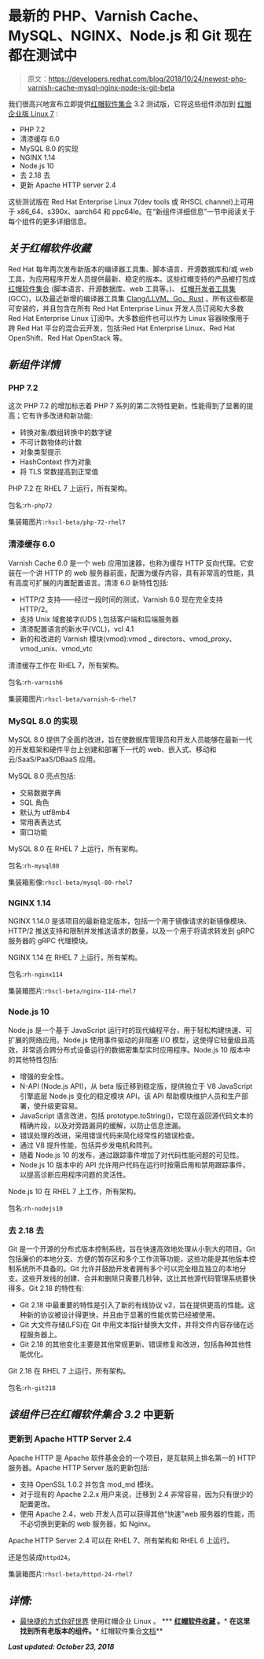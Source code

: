# 最新的 PHP、Varnish Cache、MySQL、NGINX、Node.js 和 Git 现在都在测试中

> 原文：<https://developers.redhat.com/blog/2018/10/24/newest-php-varnish-cache-mysql-nginx-node-js-git-beta>

我们很高兴地宣布立即提供[红帽软件集合](https://developers.redhat.com/products/softwarecollections/overview/) 3.2 测试版，它将这些组件添加到 [红帽企业版 Linux 7](https://developers.redhat.com/products/rhel/overview/) :

*   PHP 7.2
*   清漆缓存 6.0
*   MySQL 8.0 的实现
*   NGINX 1.14
*   Node.js 10
*   去 2.18 去
*   更新 Apache HTTP server 2.4

这些测试版在 Red Hat Enterprise Linux 7(dev tools 或 RHSCL channel)上可用于 x86_64、s390x、aarch64 和 ppc64le。在“新组件详细信息”一节中阅读关于每个组件的更多详细信息。

## ***关于红帽软件收藏***

Red Hat 每年两次发布新版本的编译器工具集、脚本语言、开源数据库和/或 web 工具，为应用程序开发人员提供最新、稳定的版本。这些红帽支持的产品被打包成 [红帽软件集合](https://developers.redhat.com/products/softwarecollections/overview/) (脚本语言、开源数据库、web 工具等。)、 [红帽开发者工具集](https://developers.redhat.com/products/developertoolset/overview/) (GCC)，以及最近新增的编译器工具集 [Clang/LLVM、Go、Rust](https://developers.redhat.com/products/clang-llvm-go-rust/overview/) 。所有这些都是可安装的，并且包含在所有 Red Hat Enterprise Linux 开发人员订阅和大多数 Red Hat Enterprise Linux 订阅中。大多数组件也可以作为 Linux 容器映像用于跨 Red Hat 平台的混合云开发，包括:Red Hat Enterprise Linux、Red Hat OpenShift、Red Hat OpenStack 等。

## ***新组件详情***

### **PHP 7.2**

这次 PHP 7.2 的增加标志着 PHP 7 系列的第二次特性更新，性能得到了显著的提高；它有许多改进和新功能:

*   转换对象/数组转换中的数字键
*   不可计数物体的计数
*   对象类型提示
*   HashContext 作为对象
*   将 TLS 常数提高到正常值

PHP 7.2 在 RHEL 7 上运行，所有架构。

包名:`rh-php72`

集装箱图片:`rhscl-beta/php-72-rhel7`

### **清漆缓存 6.0**

Varnish Cache 6.0 是一个 web 应用加速器，也称为缓存 HTTP 反向代理。它安装在一个讲 HTTP 的 web 服务器前面，配置为缓存内容，具有非常高的性能，具有高度可扩展的内置配置语言。清漆 6.0 新特性包括:

*   HTTP/2 支持——经过一段时间的测试，Varnish 6.0 现在完全支持 HTTP/2。
*   支持 Unix 域套接字(UDS ),包括客户端和后端服务器
*   清漆配置语言的新水平(VCL)，vcl 4.1
*   新的和改进的 Varnish 模块(vmod):vmod _ directors、vmod_proxy、vmod_unix、vmod_vtc

清漆缓存工作在 RHEL 7，所有架构。

包名:`rh-varnish6`

集装箱图片:`rhscl-beta/varnish-6-rhel7`

### **MySQL 8.0** 的实现

MySQL 8.0 提供了全面的改进，旨在使数据库管理员和开发人员能够在最新一代的开发框架和硬件平台上创建和部署下一代的 web、嵌入式、移动和云/SaaS/PaaS/DBaaS 应用。

MySQL 8.0 亮点包括:

*   交易数据字典
*   SQL 角色
*   默认为 utf8mb4
*   常用表表达式
*   窗口功能

MySQL 8.0 在 RHEL 7 上运行，所有架构。

包名:`rh-mysql80`

集装箱影像:`rhscl-beta/mysql-80-rhel7`

### **NGINX 1.14**

NGINX 1.14.0 是该项目的最新稳定版本，包括一个用于镜像请求的新镜像模块、HTTP/2 推送支持和限制并发推送请求的数量，以及一个用于将请求转发到 gRPC 服务器的 gRPC 代理模块。

NGINX 1.14 在 RHEL 7 上运行，所有架构。

包名:`rh-nginx114`

集装箱图片:`rhscl-beta/nginx-114-rhel7`

### **Node.js 10**

Node.js 是一个基于 JavaScript 运行时的现代编程平台，用于轻松构建快速、可扩展的网络应用。Node.js 使用事件驱动的非阻塞 I/O 模型，这使得它轻量级且高效，非常适合跨分布式设备运行的数据密集型实时应用程序。Node.js 10 版本中的其他特性包括:

*   增强的安全性。
*   N-API (Node.js API)，从 beta 版迁移到稳定版，提供独立于 V8 JavaScript 引擎底层 Node.js 变化的稳定模块 API，该 API 帮助模块维护人员和生产部署，使升级更容易。
*   JavaScript 语言改进，包括 prototype.toString()，它现在返回源代码文本的精确片段，以及对旁路漏洞的缓解，以防止信息泄漏。
*   错误处理的改进，采用错误代码来简化经常性的错误检查。
*   通过 V8 提升性能，包括异步发电机和阵列。
*   随着 Node.js 10 的发布，通过跟踪事件增加了对代码性能问题的可见性。
*   Node.js 10 版本中的 API 允许用户代码在运行时按需启用和禁用跟踪事件，以提高诊断应用程序问题的灵活性。

Node.js 10 在 RHEL 7 上工作，所有架构。

包名:`rh-nodejs10`

### **去 2.18** 去

Git 是一个开源的分布式版本控制系统，旨在快速高效地处理从小到大的项目。Git 包括廉价的本地分支、方便的暂存区和多个工作流等功能，这些功能是其他版本控制系统所不具备的。Git 允许并鼓励开发者拥有多个可以完全相互独立的本地分支。这些开发线的创建、合并和删除只需要几秒钟，这比其他源代码管理系统要快得多。Git 2.18 的特性有:

*   Git 2.18 中最重要的特性是引入了新的有线协议 v2，旨在提供更高的性能。这种新的协议被设计得更快，并且由于显著的性能优势已经被使用。
*   Git 大文件存储(LFS)在 Git 中用文本指针替换大文件，并将文件内容存储在远程服务器上。
*   Git 2.18 的其他变化主要是其他常规更新、错误修复和改进，包括各种其他性能优化。

Git 2.18 在 RHEL 7 上运行，所有架构。

包名:`rh-git218`

## ***该组件已在红帽软件集合 3.2*** 中更新

### **更新到 Apache HTTP Server 2.4**

Apache HTTP 是 Apache 软件基金会的一个项目，是互联网上排名第一的 HTTP 服务器。Apache HTTP Server 版的更新包括:

*   支持 OpenSSL 1.0.2 并包含 mod_md 模块。
*   对于现有的 Apache 2.2.x 用户来说，迁移到 2.4 非常容易，因为只有很少的配置更改。
*   使用 Apache 2.4，web 开发人员可以获得其他“快速”web 服务器的性能，而不必切换到更新的 web 服务器，如 Nginx。

Apache HTTP Server 2.4 可以在 RHEL 7、所有架构和 RHEL 6 上运行。

还是包装成`httpd24`。

集装箱图片:`rhscl-beta/httpd-24-rhel7`

## ***详情:***

*   [最快捷的方式你好世界](https://developers.redhat.com/products/softwarecollections/hello-world/) 使用红帽企业 Linux 。
***   **[红帽软件收藏](https://developers.redhat.com/products/softwarecollections/overview/) 。***   **在这里找到所有老版本的组件[](https://access.redhat.com/support/policy/updates/rhscl)。***   红帽软件集合[文档](https://access.redhat.com/documentation/en-us/red_hat_software_collections/)**

***Last updated: October 23, 2018***